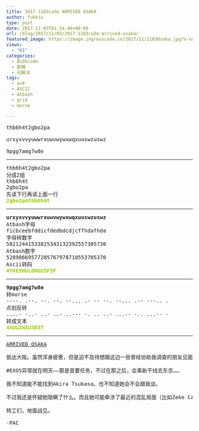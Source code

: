 ```yaml
---
title: 2017-1103code ARRIVED OSAKA
author: fukkix
type: post
date: 2017-11-03T01:54:40+00:00
url: /blog/2017/11/03/2017-1103code-arrived-osaka/
featured_image: https://image.ingresscode.cn/2017/11/1103Osaka.jpg?x-oss-process=image/resize,m_fill,w_700,h_220
views:
  - "61"
categories:
  - BLOGcode
  - 剧情
  - 已解决
tags:
  - a=0
  - ASCII
  - Atbash
  - grid
  - morse

---
```

<pre>thb6h4t2gbo2pa

urxyxvvyuwwrxuwvwywxwqxuuswzuswz

9pgg7amg7w8e
<!--more--></pre>

* * *

<pre>thb6h4t2gbo2pa
分成2组
thb6h4t
2gbo2pa
先读下行再读上面一行
<span style="color: #99cc00;"><strong>2gbo2pathb6h4t</strong></span></pre>

* * *

<pre><strong>urxyxvvyuwwrxuwvwywxwqxuuswzuswz
</strong>Atbash字母
ficbceebfddicfdedbdcdjcffhdafhda
字母转数字
58212441533825343132392557305730
Atbash数字
52898669577285767978718553705370
Ascii转码
<span style="color: #99cc00;"><strong>4YVE9HULONGU5F5F</strong></span></pre>

* * *

<pre><strong>9pgg7amg7w8e
</strong>转morse
----. .--. --. --. --... .- -- --. --... .-- ---.. .
点划反转
....- -..- ..- ..- ..--- -. .. ..- ...-- -.. ...-- -
转成文本<strong>
<span style="color: #99cc00;">4XUU2NIU3D3T</span></strong></pre>

* * *

<pre><a href="http://investigate.ingress.com/2017/11/03/arrived-osaka/">ARRIVED OSAKA

</a>抵达大阪。虽然浑身疲惫，但是迫不及待想跟这边一些曾经协助我调查的朋友见面了。

#EXO5异常就在明天——那是首要任务，不过在那之后，会乘新干线去东京……

我不知道能不能找到Akira Tsukasa。也不知道她会不会跟我谈。

不过我还是怀疑她隐瞒了什么。而且她可能牵涉了最近的混乱局面（比如Zeke Calcvin之死）而不愿承认。我会得到个答案的。

特工们，地面战见。

-PAC</pre>